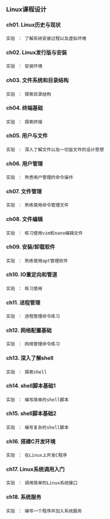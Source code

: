 ### Linux课程设计

#### ch01. Linux历史与现状

    实验 ： 了解系统安装过程以及虚拟环境

#### ch02. Linux发行版与安装

    实验 ： 安装环境

#### ch03. 文件系统和目录结构

    实验 ： 探索目录结构

#### ch04. 终端基础

    实验 ： 探索终端

#### ch05. 用户与文件

    实验 ： 深入了解文件以及一切皆文件的设计思想

#### ch06. 用户管理

    实验 ： 熟悉用户管理的命令操作

#### ch07. 文件管理

    实验 ： 熟练使用命令管理文件

#### ch08. 文件编辑

    实验 ： 练习使用vim和nano编辑文件

#### ch09. 安装/卸载软件

    实验 ： 熟练使用apt管理软件

#### ch10. IO重定向和管道

    实验 ： 练习使用

#### ch11. 进程管理

    实验 ： 进程管理命令练习

#### ch12. 网络配置基础

    实验 ： 网络管理命令练习

#### ch13. 深入了解shell

    实验 ： 探索shell

#### ch14. shell脚本基础1

    实验 ： 编写简单的shell脚本

#### ch15. shell脚本基础2

    实验 ： 编写复杂的shell脚本

#### ch16. 搭建C开发环境

    实验 ： 在Linux上开发C程序

#### ch17. Linux系统调用入门

    实验 ： 调用简单的Linux系统接口

#### ch18. 系统服务

    实验 ： 编写一个程序并加入系统服务
    
